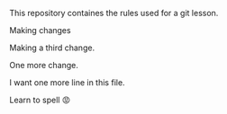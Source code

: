 This repository containes the rules used for a git lesson.

Making changes

Making a third change. 

One more change.

I want one more line in this file.

Learn to spell 😡
